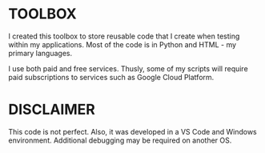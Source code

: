# TOOLBOX
I created this toolbox to store reusable code that I create when testing within my applications. Most of the code is in Python and HTML  - my primary languages.

I use both paid and free services. Thusly, some of my scripts will require paid subscriptions to services such as Google Cloud Platform.

# DISCLAIMER
This code is not perfect. Also, it was developed in a VS Code and Windows environment. Additional debugging may be required on another OS.